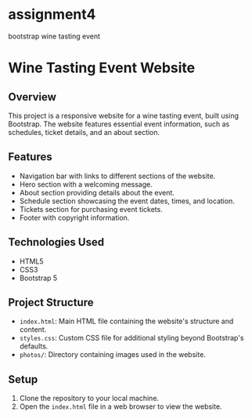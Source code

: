 # assignment4

bootstrap wine tasting event

# Wine Tasting Event Website

## Overview

This project is a responsive website for a wine tasting event, built using Bootstrap. The website features essential event information, such as schedules, ticket details, and an about section.

## Features

- Navigation bar with links to different sections of the website.
- Hero section with a welcoming message.
- About section providing details about the event.
- Schedule section showcasing the event dates, times, and location.
- Tickets section for purchasing event tickets.
- Footer with copyright information.

## Technologies Used

- HTML5
- CSS3
- Bootstrap 5

## Project Structure

- `index.html`: Main HTML file containing the website's structure and content.
- `styles.css`: Custom CSS file for additional styling beyond Bootstrap's defaults.
- `photos/`: Directory containing images used in the website.

## Setup

1. Clone the repository to your local machine.
2. Open the `index.html` file in a web browser to view the website.

